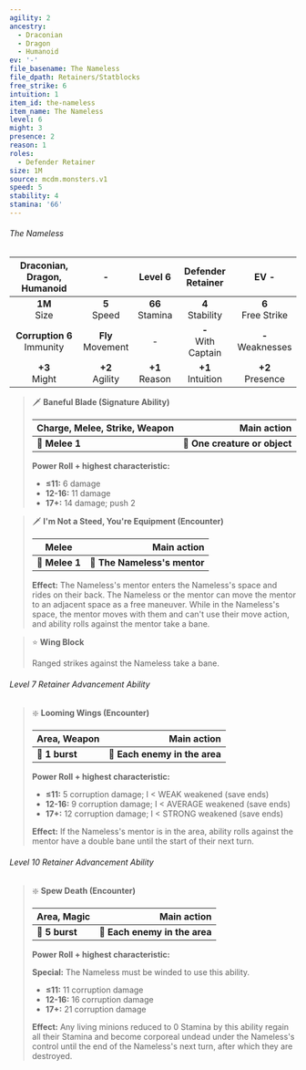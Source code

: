 ```yaml
---
agility: 2
ancestry:
  - Draconian
  - Dragon
  - Humanoid
ev: '-'
file_basename: The Nameless
file_dpath: Retainers/Statblocks
free_strike: 6
intuition: 1
item_id: the-nameless
item_name: The Nameless
level: 6
might: 3
presence: 2
reason: 1
roles:
  - Defender Retainer
size: 1M
source: mcdm.monsters.v1
speed: 5
stability: 4
stamina: '66'
---
```


###### The Nameless

|  Draconian, Dragon, Humanoid   |           -           |       Level 6       |    Defender Retainer    |          EV -          |
| :----------------------------: | :-------------------: | :-----------------: | :---------------------: | :--------------------: |
|        **1M**<br/> Size        |   **5**<br/> Speed    | **66**<br/> Stamina |  **4**<br/> Stability   | **6**<br/> Free Strike |
| **Corruption 6**<br/> Immunity | **Fly**<br/> Movement |          -          | **-**<br/> With Captain | **-**<br/> Weaknesses  |
|       **+3**<br/> Might        |  **+2**<br/> Agility  | **+1**<br/> Reason  |  **+1**<br/> Intuition  |  **+2**<br/> Presence  |

> 🗡 **Baneful Blade (Signature Ability)**
>
> | **Charge, Melee, Strike, Weapon** |               **Main action** |
> | --------------------------------- | ----------------------------: |
> | **📏 Melee 1**                    | **🎯 One creature or object** |
>
> **Power Roll + highest characteristic:**
>
> - **≤11:** 6 damage
> - **12-16:** 11 damage
> - **17+:** 14 damage; push 2

> 🗡 **I'm Not a Steed, You're Equipment (Encounter)**
>
> | **Melee**      |              **Main action** |
> | -------------- | ---------------------------: |
> | **📏 Melee 1** | **🎯 The Nameless's mentor** |
>
> **Effect:** The Nameless's mentor enters the Nameless's space and rides on their back. The Nameless or the mentor can move the mentor to an adjacent space as a free maneuver. While in the Nameless's space, the mentor moves with them and can't use their move action, and ability rolls against the mentor take a bane.

> ⭐️ **Wing Block**
>
> Ranged strikes against the Nameless take a bane.

###### Level 7 Retainer Advancement Ability

> ❇️ **Looming Wings (Encounter)**
>
> | **Area, Weapon** |               **Main action** |
> | ---------------- | ----------------------------: |
> | **📏 1 burst**   | **🎯 Each enemy in the area** |
>
> **Power Roll + highest characteristic:**
>
> - **≤11:** 5 corruption damage; I < WEAK weakened (save ends)
> - **12-16:** 9 corruption damage; I < AVERAGE weakened (save ends)
> - **17+:** 12 corruption damage; I < STRONG weakened (save ends)
>
> **Effect:** If the Nameless's mentor is in the area, ability rolls against the mentor have a double bane until the start of their next turn.

###### Level 10 Retainer Advancement Ability

> ❇️ **Spew Death (Encounter)**
>
> | **Area, Magic** |               **Main action** |
> | --------------- | ----------------------------: |
> | **📏 5 burst**  | **🎯 Each enemy in the area** |
>
> **Power Roll + highest characteristic:**
>
> **Special:** The Nameless must be winded to use this ability.
>
> - **≤11:** 11 corruption damage
> - **12-16:** 16 corruption damage
> - **17+:** 21 corruption damage
>
> **Effect:** Any living minions reduced to 0 Stamina by this ability regain all their Stamina and become corporeal undead under the Nameless's control until the end of the Nameless's next turn, after which they are destroyed.
